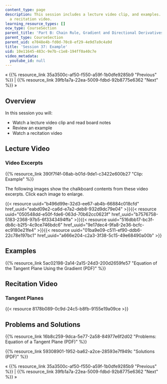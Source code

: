 ```yaml
---
content_type: page
description: This session includes a lecture video clip, and examples.  It also includes
  a recitation video.
learning_resource_types: []
ocw_type: CourseSection
parent_title: 'Part B: Chain Rule, Gradient and Directional Derivatives'
parent_type: CourseSection
parent_uid: e7048e4b-fd0d-70c8-ef29-4e9d7a9c4a9d
title: 'Session 37: Example'
uid: 10e11645-483c-9e7b-c1e8-194ff0a40c7e
video_metadata:
  youtube_id: null
---
```


« {{% resource_link 35a3500c-af50-f550-a59f-1b0dfe9285b9 "Previous" %}} | {{% resource_link 39fb1a7a-22ea-5009-fdbd-92b8775e6362 "Next" %}} »

Overview
--------

In this session you will:

*   Watch a lecture video clip and read board notes
*   Review an example
*   Watch a recitation video

Lecture Video
-------------

### Video Excerpts

{{% resource_link 390f7f4f-08ab-b01d-9de1-c3422e600b27 "Clip: Example" %}}

The following images show the chalkboard contents from these video excerpts. Click each image to enlarge.

{{< resource uuid="b496d99e-32d3-ee67-ab4b-66884c018cfd" href_uuid="eabd09e2-ca6d-e7a2-deb8-932d9dc79e04" >}}{{< resource uuid="050548dd-e50f-fde6-063d-70b62cc0623f" href_uuid="b7576758-5183-2368-97b5-6f3343494ffa" >}}{{< resource uuid="516dbb17-bc3f-db8c-b2f5-4c9ce746bdc6" href_uuid="9e17dec4-9fa8-2e36-bcfc-ec9180e21fe4" >}}{{< resource uuid="01ba9e09-c511-ef90-ddb6-22c78e197bc1" href_uuid="a666e204-c2a3-3f38-5c15-49e68490a00b" >}}

Examples
--------

{{% resource_link 5ac02198-2a14-2a15-24d3-200d2659fe57 "Equation of the Tangent Plane Using the Gradient (PDF)" %}}

Recitation Video
----------------

### Tangent Planes

{{< resource 8178b089-0c9d-24c5-b8fb-9155e19a09ce >}}

Problems and Solutions
----------------------

{{% resource_link 16b8c259-9dca-5e77-2a58-84977e6f2d02 "Problems: Equation of a Tangent Plane (PDF)" %}}

{{% resource_link 59308901-1952-ba62-a2ce-28593e7f949c "Solutions (PDF)" %}}

« {{% resource_link 35a3500c-af50-f550-a59f-1b0dfe9285b9 "Previous" %}} | {{% resource_link 39fb1a7a-22ea-5009-fdbd-92b8775e6362 "Next" %}} »